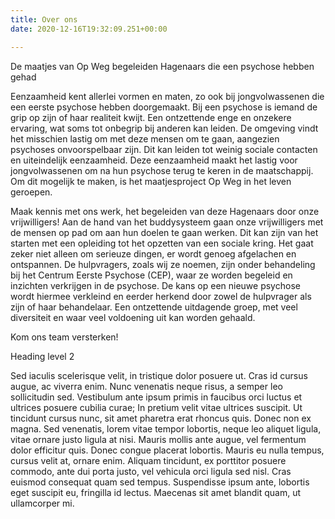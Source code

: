 ```yaml
---
title: Over ons
date: 2020-12-16T19:32:09.251+00:00

---
```

De maatjes van Op Weg begeleiden Hagenaars die een psychose hebben gehad

Eenzaamheid kent allerlei vormen en maten, zo ook bij jongvolwassenen die een eerste psychose hebben doorgemaakt. Bij een psychose is iemand de grip op zijn of haar realiteit kwijt. Een ontzettende enge en onzekere ervaring, wat soms tot onbegrip bij anderen kan leiden. De omgeving vindt het misschien lastig om met deze mensen om te gaan, aangezien psychoses onvoorspelbaar zijn. Dit kan leiden tot weinig sociale contacten en uiteindelijk eenzaamheid. Deze eenzaamheid maakt het lastig voor jongvolwassenen om na hun psychose terug te keren in de maatschappij. Om dit mogelijk te maken, is het maatjesproject Op Weg in het leven geroepen.

Maak kennis met ons werk, het begeleiden van deze Hagenaars door onze vrijwilligers! Aan de hand van het buddysysteem gaan onze vrijwilligers met de mensen op pad om aan hun doelen te gaan werken. Dit kan zijn van het starten met een opleiding tot het opzetten van een sociale kring. Het gaat zeker niet alleen om serieuze dingen, er wordt genoeg afgelachen en ontspannen. De hulpvragers, zoals wij ze noemen, zijn onder behandeling bij het Centrum Eerste Psychose (CEP), waar ze worden begeleid en inzichten verkrijgen in de psychose. De kans op een nieuwe psychose wordt hiermee verkleind en eerder herkend door zowel de hulpvrager als zijn of haar behandelaar. Een ontzettende uitdagende groep, met veel diversiteit en waar veel voldoening uit kan worden gehaald.

Kom ons team versterken! 

Heading level 2

Sed iaculis scelerisque velit, in tristique dolor posuere ut. Cras id cursus augue, ac viverra enim. Nunc venenatis neque risus, a semper leo sollicitudin sed. Vestibulum ante ipsum primis in faucibus orci luctus et ultrices posuere cubilia curae; In pretium velit vitae ultrices suscipit. Ut tincidunt cursus nunc, sit amet pharetra erat rhoncus quis. Donec non ex magna. Sed venenatis, lorem vitae tempor lobortis, neque leo aliquet ligula, vitae ornare justo ligula at nisi. Mauris mollis ante augue, vel fermentum dolor efficitur quis. Donec congue placerat lobortis. Mauris eu nulla tempus, cursus velit at, ornare enim. Aliquam tincidunt, ex porttitor posuere commodo, ante dui porta justo, vel vehicula orci ligula sed nisl. Cras euismod consequat quam sed tempus. Suspendisse ipsum ante, lobortis eget suscipit eu, fringilla id lectus. Maecenas sit amet blandit quam, ut ullamcorper mi.